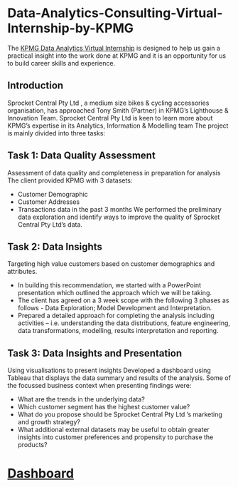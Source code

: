 # Data-Analytics-Consulting-Virtual-Internship-by-KPMG
The [KPMG Data Analytics Virtual Internship](https://www.theforage.com/virtual-internships/theme/m7W4GMqeT3bh9Nb2c/KPMG-Data-Analytics-Virtual-Internship?ref=7m99dkPfXTbA3Y2Fb#lp) is designed to help us gain a practical insight into the work done at KPMG and it is an opportunity for us to build career skills and experience.
## Introduction
Sprocket Central Pty Ltd , a medium size bikes & cycling accessories organisation, has approached Tony Smith (Partner) in KPMG’s Lighthouse & Innovation Team. Sprocket Central Pty Ltd is keen to learn more about KPMG’s expertise in its Analytics, Information & Modelling team
The project is mainly divided into three tasks:
## Task 1: Data Quality Assessment
Assessment of data quality and completeness in preparation for analysis
The client provided KPMG with 3 datasets:

* Customer Demographic
* Customer Addresses
* Transactions data in the past 3 months
We performed the preliminary data exploration and identify ways to improve the quality of Sprocket Central Pty Ltd’s data.
## Task 2: Data Insights
Targeting high value customers based on customer demographics and attributes.
* In building this recommendation, we started with a PowerPoint presentation which outlined the approach which we will be taking.
* The client has agreed on a 3 week scope with the following 3 phases as follows - Data Exploration; Model Development and Interpretation.
* Prepared a detailed approach for completing the analysis including activities – i.e. understanding the data distributions, feature engineering, data transformations, modelling, results interpretation and reporting.
## Task 3: Data Insights and Presentation
Using visualisations to present insights
Developed a dashboard using Tableau that displays the data summary and results of the analysis. Some of the focussed business context when presenting findings were:

* What are the trends in the underlying data?
* Which customer segment has the highest customer value?
* What do you propose should be Sprocket Central Pty Ltd ’s marketing and growth strategy?
* What additional external datasets may be useful to obtain greater insights into customer preferences and propensity to purchase the products?

# [Dashboard](https://public.tableau.com/views/SprocketCentralKPMGVirtualInternship_16832663916240/Dashboard2?:language=en-US&:display_count=n&:origin=viz_share_link)

